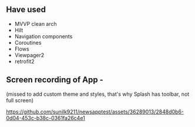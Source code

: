 ## Have used
- MVVP clean arch
- Hilt
- Navigation components
- Coroutines
- Flows
- Viewpager2
- retrofit2

## Screen recording of App -
(missed to add custom theme and styles, that's why Splash has toolbar, not full screen)

https://github.com/sunilk9211/newsapptest/assets/36289013/2848d0b6-0d04-453c-b38c-0361fa26c4e1



